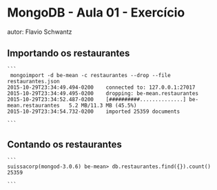 # MongoDB - Aula 01 - Exercício
autor: Flavio Schwantz

## Importando os restaurantes

    ```
     mongoimport -d be-mean -c restaurantes --drop --file restaurantes.json
    2015-10-29T23:34:49.494-0200    connected to: 127.0.0.1:27017
    2015-10-29T23:34:49.495-0200    dropping: be-mean.restaurantes
    2015-10-29T23:34:52.487-0200    [##########..............] be-mean.restaurantes   5.2 MB/11.3 MB (45.5%)
    2015-10-29T23:34:54.732-0200    imported 25359 documents

    ```

## Contando os restaurantes

    ```
    suissacorp(mongod-3.0.6) be-mean> db.restaurantes.find({}).count()
    25359

    ```
